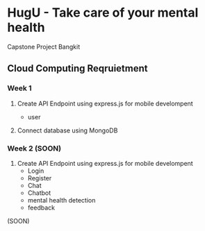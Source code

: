 # HugU - Take care of your mental health

Capstone Project Bangkit

## Cloud Computing Reqruietment

### Week 1
1. Create API Endpoint using express.js for mobile develompent
    - user

2. Connect database using MongoDB

### Week 2 (SOON)
1. Create API Endpoint using express.js for mobile develompent
    - Login 
    - Register
    - Chat 
    - Chatbot
    - mental health detection
    - feedback

(SOON)